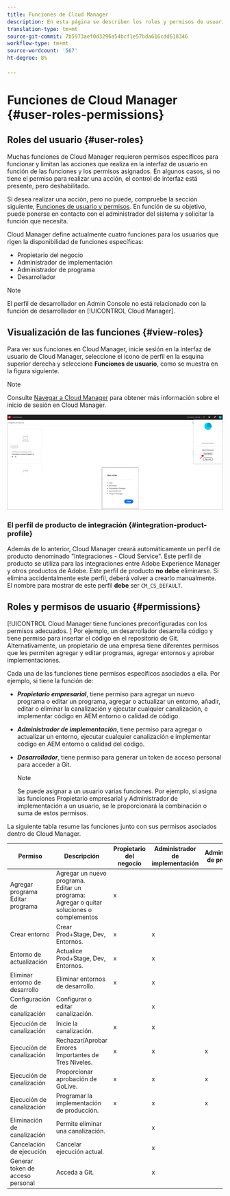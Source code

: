 ```yaml
---
title: Funciones de Cloud Manager
description: En esta página se describen los roles y permisos de usuario. Siga esta página para aprender a añadir usuarios y asignarlos a funciones de Cloud Manager.
translation-type: tm+mt
source-git-commit: 7b5973aef0d3296a54bcf1e57bda616cdd618346
workflow-type: tm+mt
source-wordcount: '567'
ht-degree: 8%

---
```



# Funciones de Cloud Manager {#user-roles-permissions}

## Roles del usuario {#user-roles}

Muchas funciones de Cloud Manager requieren permisos específicos para funcionar y limitan las acciones que realiza en la interfaz de usuario en función de las funciones y los permisos asignados. En algunos casos, si no tiene el permiso para realizar una acción, el control de interfaz está presente, pero deshabilitado.

Si desea realizar una acción, pero no puede, compruebe la sección siguiente, [Funciones de usuario y permisos](#permissions). En función de su objetivo, puede ponerse en contacto con el administrador del sistema y solicitar la función que necesita.

Cloud Manager define actualmente cuatro funciones para los usuarios que rigen la disponibilidad de funciones específicas:

* Propietario del negocio
* Administrador de implementación
* Administrador de programa
* Desarrollador

>[!NOTE]
>El perfil de desarrollador en Admin Console no está relacionado con la función de desarrollador en [!UICONTROL Cloud Manager].

## Visualización de las funciones {#view-roles}

Para ver sus funciones en Cloud Manager, inicie sesión en la interfaz de usuario de Cloud Manager, seleccione el icono de perfil en la esquina superior derecha y seleccione **Funciones de usuario**, como se muestra en la figura siguiente.

>[!NOTE]
>Consulte [Navegar a Cloud Manager](/help/onboarding/what-is-required/navigate-to-cloud-manager.md) para obtener más información sobre el inicio de sesión en Cloud Manager.

![](/help/onboarding/what-is-required/assets/admin-console-9.png)

### El perfil de producto de integración {#integration-product-profile}

Además de lo anterior, Cloud Manager creará automáticamente un perfil de producto denominado &quot;Integraciones - Cloud Service&quot;. Este perfil de producto se utiliza para las integraciones entre Adobe Experience Manager y otros productos de Adobe. Este perfil de producto **no debe** eliminarse. Si elimina accidentalmente este perfil, deberá volver a crearlo manualmente. El nombre para mostrar de este perfil **debe** ser `CM_CS_DEFAULT`.


## Roles y permisos de usuario {#permissions}

[!UICONTROL Cloud Manager tiene funciones preconfiguradas con los permisos adecuados. ] Por ejemplo, un desarrollador desarrolla código y tiene permiso para insertar el código en el repositorio de Git. Alternativamente, un propietario de una empresa tiene diferentes permisos que les permiten agregar y editar programas, agregar entornos y aprobar implementaciones.

Cada una de las funciones tiene permisos específicos asociados a ella. Por ejemplo, si tiene la función de:

* ***Propietario empresarial***, tiene permiso para agregar un nuevo programa o editar un programa, agregar o actualizar un entorno, añadir, editar o eliminar la canalización y ejecutar cualquier canalización, e implementar código en AEM entorno o calidad de código.

* ***Administrador de implementación***, tiene permiso para agregar o actualizar un entorno, ejecutar cualquier canalización e implementar código en AEM entorno o calidad del código.

* ***Desarrollador***, tiene permiso para generar un token de acceso personal para acceder a Git.

   >[!NOTE]
   > Se puede asignar a un usuario varias funciones. Por ejemplo, si asigna las funciones Propietario empresarial y Administrador de implementación a un usuario, se le proporcionará la combinación o suma de estos permisos.


La siguiente tabla resume las funciones junto con sus permisos asociados dentro de Cloud Manager.

| Permiso | Descripción | Propietario del negocio | Administrador de implementación | Administrador de programa | Desarrollador |
|--- |--- |--- |--- |--- |--- |
| Agregar programa<br>Editar programa | Agregar un nuevo programa.<br>Editar un programa: Agregar o quitar soluciones o complementos | x |  |  |  |
| Crear entorno | Crear Prod+Stage, Dev, Entornos. | x | x |  |  |
| Entorno de actualización | Actualice Prod+Stage, Dev, Entornos. | x | x |  |  |
| Eliminar entorno de desarrollo | Eliminar entornos de desarrollo. | x | x |  |  |
| Configuración de canalización | Configurar o editar canalización. |  | x |  |  |
| Ejecución de canalización | Inicie la canalización. | x | x |  |  |
| Ejecución de canalización | Rechazar/Aprobar Errores Importantes de Tres Niveles. | x | x | x |  |
| Ejecución de canalización | Proporcionar aprobación de GoLive. | x | x | x |  |
| Ejecución de canalización | Programar la implementación de producción. | x | x | x |  |
| Eliminación de canalización | Permite eliminar una canalización. |  | x |  |  |
| Cancelación de ejecución | Cancelar ejecución actual. |  | x |  |  |
| Generar token de acceso personal | Acceda a Git. |  | x |  | x |

